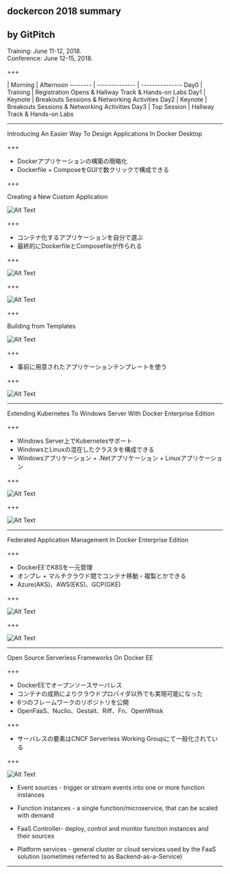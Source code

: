 ## dockercon 2018 summary


by GitPitch
---

Training: June 11-12, 2018.  
Conference: June 12-15, 2018.  

+++

| Morning | Afternoon
-------- | -------------- | ---------------
Day0 | Training | Registration Opens & Hallway Track & Hands-on Labs
Day1 | Keynote | Breakouts Sessions & Networking Activities
Day2 | Keynote | Breakouts Sessions & Networking Activities
Day3 | Top Session | Hallway Track & Hands-on Labs

---
Introducing An Easier Way To Design Applications In Docker Desktop


+++
* Dockerアプリケーションの構築の簡略化
* Dockerfile + ComposeをGUIで数クリックで構成できる

+++

Creating a New Custom Application

![Alt Text](https://i1.wp.com/blog.docker.com/wp-content/uploads/2018/06/13092428/app1.png?zoom=2&resize=280%2C208&ssl=1)

+++
* コンテナ化するアプリケーションを自分で選ぶ
* 最終的にDockerfileとComposefileが作られる

+++

![Alt Text](https://i2.wp.com/blog.docker.com/wp-content/uploads/2018/06/13092516/app2.png?resize=975%2C400&ssl=1)

+++

![Alt Text](https://i0.wp.com/blog.docker.com/wp-content/uploads/2018/06/13084748/image-files.png?resize=1000%2C372&ssl=1)

+++

Building from Templates

![Alt Text](https://i0.wp.com/blog.docker.com/wp-content/uploads/2018/06/13092759/app5.png?zoom=2&resize=284%2C208&ssl=1)

+++

* 事前に用意されたアプリケーションテンプレートを使う

+++

![Alt Text](https://i1.wp.com/blog.docker.com/wp-content/uploads/2018/06/13092818/app6.png?resize=975%2C311&ssl=1)

---
Extending Kubernetes To Windows Server With Docker Enterprise Edition


+++
* Windows Server上でKubernetesサポート
* WindowsとLinuxの混在したクラスタを構成できる
* Windowsアプリケーション + .Netアプリケーション + Linuxアプリケーション

+++

![Alt Text](https://i1.wp.com/blog.docker.com/wp-content/uploads/2018/06/13094639/win1.png?resize=816%2C545&ssl=1)

+++

![Alt Text](https://www.publickey1.jp/2018/dockerconsf201805.gif)

---
Federated Application Management In Docker Enterprise Edition

+++
* DockerEEでK8Sを一元管理
* オンプレ + マルチクラウド間でコンテナ移動・複製とかできる
* Azure(AKS)、AWS(EKS)、GCP(GKE)

+++

![Alt Text](https://i0.wp.com/blog.docker.com/wp-content/uploads/2018/06/13091244/fed11.png?resize=888%2C381&ssl=1)

+++

![Alt Text](https://i0.wp.com/blog.docker.com/wp-content/uploads/2018/06/13091403/fed4.png?resize=882%2C463&ssl=1)

---
Open Source Serverless Frameworks On Docker EE


+++
* DockerEEでオープンソースサーバレス
* コンテナの成熟によりクラウドプロバイダ以外でも実現可能になった
* 6つのフレームワークのリポジトリを公開
* OpenFaaS、Nuclio、Gestalt、Riff、Fn、OpenWhisk

+++

* サーバレスの要素はCNCF Serverless Working Groupにて一般化されている

+++

![Alt Text](https://github.com/cncf/wg-serverless/raw/master/whitepaper/image_0.png)

* Event sources - trigger or stream events into one or more function instances

* Function instances - a single function/microservice, that can be scaled with demand

* FaaS Controller- deploy, control and monitor function instances and their sources

* Platform services - general cluster or cloud services used by the FaaS solution (sometimes referred to as Backend-as-a-Service)

---
